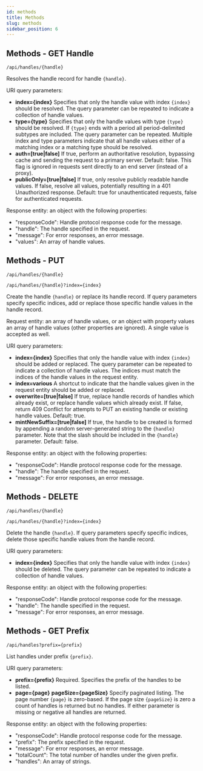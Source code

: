```yaml
---
id: methods
title: Methods
slug: methods
sidebar_position: 6
---
```



## Methods - GET Handle

```
/api/handles/{handle}
```

Resolves the handle record for handle `{handle}`.

URI query parameters:
* **index=\{index\}**
Specifies that only the handle value with index `{index}` should be resolved. The query parameter
can be repeated to indicate a collection of handle values.
* **type=\{type\}**
Specifies that only the handle values with type `{type}` should be resolved. If `{type}` ends with a
period all period-delimited subtypes are included. The query parameter can be repeated.
Multiple index and type parameters indicate that all handle values either of a matching index or
a matching type should be resolved.
* **auth=[true|false]**
If true, perform an authoritative resolution, bypassing cache and sending the request to a
primary server. Default: false. This flag is ignored in requests sent directly to an end server
(instead of a proxy).
* **publicOnly=[true|false]**
If true, only resolve publicly readable handle values. If false, resolve all values, potentially
resulting in a 401 Unauthorized response. Default: true for unauthenticated requests, false for
authenticated requests.


Response entity: an object with the following properties:
* "responseCode": Handle protocol response code for the message.
* "handle": The handle specified in the request.
* "message": For error responses, an error message.
* "values": An array of handle values.


## Methods - PUT

```
/api/handles/{handle}
```

```
/api/handles/{handle}?index={index}
```

Create the handle `{handle}` or replace its handle record. If query parameters specify specific indices, add or replace those specific handle values in the handle record.

Request entity: an array of handle values, or an object with property values an array of handle values
(other properties are ignored). A single value is accepted as well.


URI query parameters:
* **index=\{index\}**
Specifies that only the handle value with index `{index}` should be added or replaced. The query
parameter can be repeated to indicate a collection of handle values. The indices must match
the indices of the handle values in the request entity.
* **index=various**
A shortcut to indicate that the handle values given in the request entity should be added or
replaced.
* **overwrite=[true|false]**
If true, replace handle records of handles which already exist, or replace handle values which
already exist. If false, return 409 Conflict for attempts to PUT an existing handle or existing
handle values. Default: true.
* **mintNewSuffix=[true|false]**
If true, the handle to be created is formed by appending a random server-generated string to
the `{handle}` parameter. Note that the slash should be included in the `{handle}` parameter.
Default: false.


Response entity: an object with the following properties:
* "responseCode": Handle protocol response code for the message.
* "handle": The handle specified in the request.
* "message": For error responses, an error message.



## Methods - DELETE

```
/api/handles/{handle}
```

```
/api/handles/{handle}?index={index}
```

Delete the handle `{handle}`. If query parameters specify specific indices, delete those specific handle
values from the handle record.


URI query parameters:
* **index=\{index\}**
Specifies that only the handle value with index `{index}` should be deleted. The query parameter
can be repeated to indicate a collection of handle values.

Response entity: an object with the following properties:
* "responseCode": Handle protocol response code for the message.
* "handle": The handle specified in the request.
* "message": For error responses, an error message.



## Methods - GET Prefix

```
/api/handles?prefix={prefix}
```

List handles under prefix `{prefix}`.

URI query parameters:
* **prefix=\{prefix\}**
Required. Specifies the prefix of the handles to be listed.
* **page=\{page\}**
**pageSize=\{pageSize\}**
Specify paginated listing. The page number `{page}` is zero-based. If the page size `{pageSize}` is
zero a count of handles is returned but no handles. If either parameter is missing or negative all
handles are returned.


Response entity: an object with the following properties:
* "responseCode": Handle protocol response code for the message.
* "prefix": The prefix specified in the request.
* "message": For error responses, an error message.
* "totalCount": The total number of handles under the given prefix.
* "handles": An array of strings.




